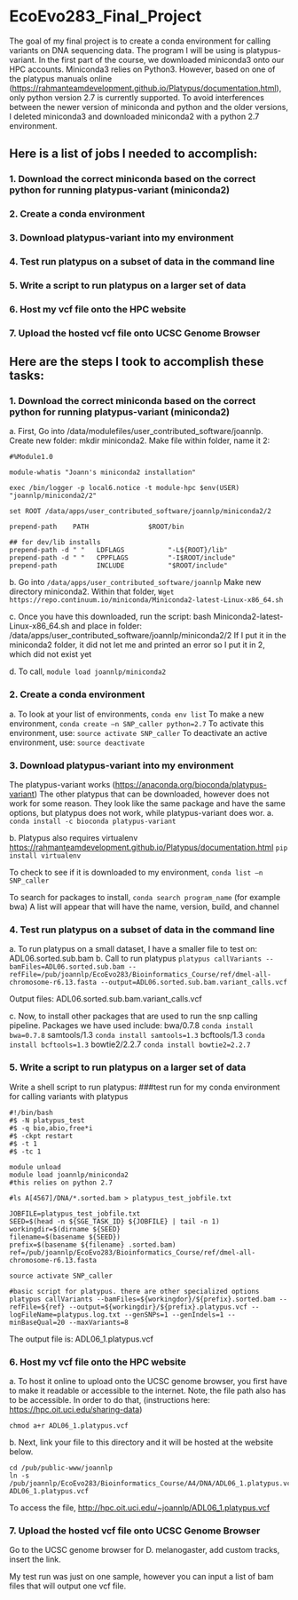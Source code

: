 # EcoEvo283_Final_Project

The goal of my final project is to create a conda environment for calling variants on DNA sequencing data. The program I will be using is platypus-variant. In the first part of the course, we downloaded miniconda3 onto our HPC accounts. Miniconda3 relies on Python3. However, based on one of the platypus manuals online (https://rahmanteamdevelopment.github.io/Platypus/documentation.html), only python version 2.7 is currently supported. To avoid interferences between the newer version of miniconda and python and the older versions, I deleted miniconda3 and downloaded miniconda2 with a python 2.7 environment. 

## Here is a list of jobs I needed to accomplish:
### 1. Download the correct miniconda based on the correct python for running platypus-variant (miniconda2)
### 2. Create a conda environment
### 3. Download platypus-variant into my environment
### 4. Test run platypus on a subset of data in the command line
### 5. Write a script to run platypus on a larger set of data
### 6. Host my vcf file onto the HPC website
### 7. Upload the hosted vcf file onto UCSC Genome Browser

## Here are the steps I took to accomplish these tasks:
### 1. Download the correct miniconda based on the correct python for running platypus-variant (miniconda2)
a. First, Go into /data/modulefiles/user_contributed_software/joannlp. Create new folder: mkdir miniconda2. Make file within folder, name it 2: 
```
#%Module1.0

module-whatis "Joann's miniconda2 installation"

exec /bin/logger -p local6.notice -t module-hpc $env(USER) "joannlp/miniconda2/2"

set ROOT /data/apps/user_contributed_software/joannlp/miniconda2/2

prepend-path    PATH               $ROOT/bin

## for dev/lib installs
prepend-path -d " "   LDFLAGS           "-L${ROOT}/lib"
prepend-path -d " "   CPPFLAGS          "-I$ROOT/include"
prepend-path          INCLUDE           "$ROOT/include"
```
b. Go into ```/data/apps/user_contributed_software/joannlp``` Make new directory miniconda2. Within that folder, 
```Wget https://repo.continuum.io/miniconda/Miniconda2-latest-Linux-x86_64.sh```

c. Once you have this downloaded, run the script: bash Miniconda2-latest-Linux-x86_64.sh 
and place in folder: /data/apps/user_contributed_software/joannlp/miniconda2/2
If I put it in the miniconda2 folder, it did not let me and printed an error so I put it in 2, which did not exist yet


d. To call, ```module load joannlp/miniconda2```


### 2. Create a conda environment
a. To look at your list of environments, ```conda env list``` 
To make a new environment, ```conda create –n SNP_caller python=2.7```
To activate this environment, use: ```source activate SNP_caller```
To deactivate an active environment, use: ```source deactivate```

### 3. Download platypus-variant into my environment
The platypus-variant works (https://anaconda.org/bioconda/platypus-variant)
The other platypus that can be downloaded, however does not work for some reason. They look like the same package and have the same options, but platypus does not work, while platypus-variant does wor. 
a. ```conda install -c bioconda platypus-variant```

b. Platypus also requires virtualenv
https://rahmanteamdevelopment.github.io/Platypus/documentation.html
```pip install virtualenv```

To check to see if it is downloaded to my environment, ```conda list –n SNP_caller```

To search for packages to install, ```conda search program_name``` (for example bwa)
A list will appear that will have the name, version, build, and channel 

### 4. Test run platypus on a subset of data in the command line
a. To run platypus on a small dataset, I have a smaller file to test on:
ADL06.sorted.sub.bam
b. Call to run platypus
```platypus callVariants --bamFiles=ADL06.sorted.sub.bam --refFile=/pub/joannlp/EcoEvo283/Bioinformatics_Course/ref/dmel-all-chromosome-r6.13.fasta --output=ADL06.sorted.sub.bam.variant_calls.vcf```

Output files: ADL06.sorted.sub.bam.variant_calls.vcf

c. Now, to install other packages that are used to run the snp calling pipeline. 
Packages we have used include:
bwa/0.7.8 ```conda install bwa=0.7.8```
samtools/1.3 ```conda install samtools=1.3```
bcftools/1.3 ```conda install bcftools=1.3```
bowtie2/2.2.7 ```conda install bowtie2=2.2.7```

### 5. Write a script to run platypus on a larger set of data
Write a shell script to run platypus:
###test run for my conda environment for calling variants with platypus
```
#!/bin/bash
#$ -N platypus_test
#$ -q bio,abio,free*i
#$ -ckpt restart
#$ -t 1
#$ -tc 1

module unload
module load joannlp/miniconda2
#this relies on python 2.7

#ls A[4567]/DNA/*.sorted.bam > platypus_test_jobfile.txt

JOBFILE=platypus_test_jobfile.txt
SEED=$(head -n ${SGE_TASK_ID} ${JOBFILE} | tail -n 1)
workingdir=$(dirname ${SEED}
filename=$(basename ${SEED})
prefix=$(basename ${filename} .sorted.bam)
ref=/pub/joannlp/EcoEvo283/Bioinformatics_Course/ref/dmel-all-chromosome-r6.13.fasta

source activate SNP_caller

#basic script for platypus. there are other specialized options
platypus callVariants --bamFiles=${workingdor}/${prefix}.sorted.bam --refFile=${ref} --output=${workingdir}/${prefix}.platypus.vcf --logFileName=platypus.log.txt --genSNPs=1 --genIndels=1 --minBaseQual=20 --maxVariants=8
```
The output file is: ADL06_1.platypus.vcf

### 6. Host my vcf file onto the HPC website
a. To host it online to upload onto the UCSC genome browser, you first have to make it readable or accessible to the internet. Note, the file path also has to be accessible. In order to do that, (instructions here: https://hpc.oit.uci.edu/sharing-data) 

```chmod a+r ADL06_1.platypus.vcf```

b. Next, link your file to this directory and it will be hosted at the website below.  

```
cd /pub/public-www/joannlp
ln -s /pub/joannlp/EcoEvo283/Bioinformatics_Course/A4/DNA/ADL06_1.platypus.vcf ADL06_1.platypus.vcf
```
To access the file, 
http://hpc.oit.uci.edu/~joannlp/ADL06_1.platypus.vcf

### 7. Upload the hosted vcf file onto UCSC Genome Browser
Go to the UCSC genome browser for D. melanogaster, add custom tracks, insert the link.

My test run was just on one sample, however you can input a list of bam files that will output one vcf file. 

